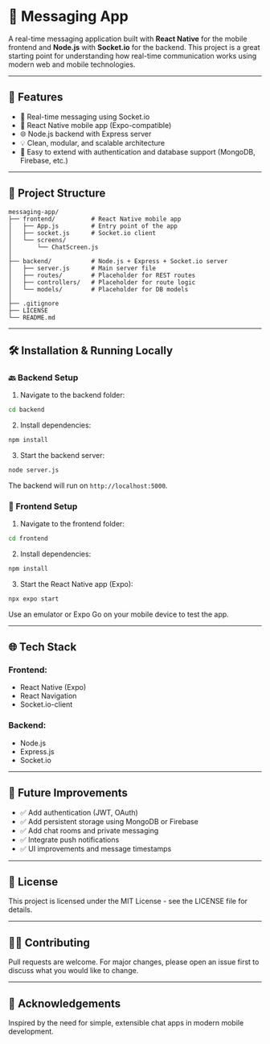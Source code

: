 # 💬 Messaging App

A real-time messaging application built with **React Native** for the mobile frontend and **Node.js** with **Socket.io** for the backend. This project is a great starting point for understanding how real-time communication works using modern web and mobile technologies.

---

## 🚀 Features

- 🔁 Real-time messaging using Socket.io
- 📱 React Native mobile app (Expo-compatible)
- 🌐 Node.js backend with Express server
- 💡 Clean, modular, and scalable architecture
- 🔧 Easy to extend with authentication and database support (MongoDB, Firebase, etc.)

---

## 🧱 Project Structure

```
messaging-app/
├── frontend/          # React Native mobile app
│   ├── App.js         # Entry point of the app
│   ├── socket.js      # Socket.io client
│   └── screens/
│       └── ChatScreen.js
│
├── backend/           # Node.js + Express + Socket.io server
│   ├── server.js      # Main server file
│   ├── routes/        # Placeholder for REST routes
│   ├── controllers/   # Placeholder for route logic
│   └── models/        # Placeholder for DB models
│
├── .gitignore
├── LICENSE
└── README.md
```

---

## 🛠️ Installation & Running Locally

### 🔙 Backend Setup

1. Navigate to the backend folder:

```bash
cd backend
```

2. Install dependencies:

```bash
npm install
```

3. Start the backend server:

```bash
node server.js
```

The backend will run on `http://localhost:5000`.

### 📲 Frontend Setup

1. Navigate to the frontend folder:

```bash
cd frontend
```

2. Install dependencies:

```bash
npm install
```

3. Start the React Native app (Expo):

```bash
npx expo start
```

Use an emulator or Expo Go on your mobile device to test the app.

---

## 🌐 Tech Stack

### Frontend:
- React Native (Expo)
- React Navigation
- Socket.io-client

### Backend:
- Node.js
- Express.js
- Socket.io

---

## 🧩 Future Improvements

- ✅ Add authentication (JWT, OAuth)
- ✅ Add persistent storage using MongoDB or Firebase
- ✅ Add chat rooms and private messaging
- ✅ Integrate push notifications
- ✅ UI improvements and message timestamps

---

## 📝 License

This project is licensed under the MIT License - see the LICENSE file for details.

---

## 👨‍💻 Contributing

Pull requests are welcome. For major changes, please open an issue first to discuss what you would like to change.

---

## 🤝 Acknowledgements

Inspired by the need for simple, extensible chat apps in modern mobile development.



